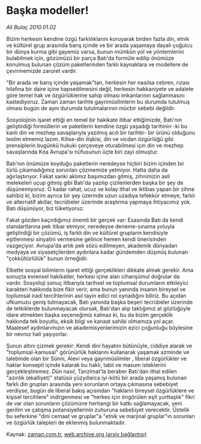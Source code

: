 # Başka modeller!

*Ali Bulaç 2010.01.02*

<tr><td class="metin" colspan="2" style="padding-top: 20px; padding-left: 5px; ">Bizim herkesin kendine özgü farklılıklarını koruyarak birden fazla din, etnik ve kültürel grup arasında barış içinde ve bir arada yaşamaya dayalı çoğulcu bir dünya kurma gibi gayemiz varsa, bunun mümkün yol ve yöntemlerini bulabilmek için, gözümüzü bir parça Batı'da formüle edilip önümüze konulmuş bulunan çözüm paketlerinden farklı kaynaklara ve modellere de çevirmemizde zaruret vardır.</td></tr><tr><td class="metin" colspan="2" style="padding-top: 20px; padding-left: 5px; "><p>"Bir arada ve barış içinde yaşamak"tan, herkesin her nasılsa cebren, rızası hilafına bir daire içine hapsedilmesini değil, herkesin hakkaniyete ve adalete göre temel hak ve özgürlüklerine sahip olması imkanlarının sağlanmasını kastediyoruz. Zaman zaman tarihte gayrimüslimlerin bu durumda tutulmuş olması bugün de aynı durumda tutulmalarının mücbir sebebi değildir.
<p> Sosyolojinin işaret ettiği en temel bir hakikate itibar ettiğimizde, Batı'nın geliştirdiği formüllerin ve paketlerin kendine özgü yaşadığı tarihinin -ki bu kanlı din ve mezhep savaşlarıyla yazılmış acılı bir tarihtir- bir ürünü olduğunu teslim etmemiz lazım. Kilise-din ilişkisi, din ve vicdan özgürlüğü gibi prensiplerin bugünkü hukuki çerçeveye oturabilmesi için din ve mezhep savaşlarında Kıta Avrupa'sı nüfusunun üçte biri zayi olmuştur.
<p> Batı'nın önümüze koyduğu paketlerin neredeyse hiçbiri bizim içinden bir türlü çıkamadığımız sorunları çözmemize yetmiyor. Hatta daha da ağırlaştırıyor. Fakat sanki aklımız başımızdan gitmiş, zihnimizin asli melekeleri uçup gitmiş gibi Batı'da yazılıp çizilenlerden başka bir şey de düşünemiyoruz. O kadar rahat, ucuz ve kolay ithal ve iktibas yapan bir zihne sahibiz ki, bizim ayrıca bir şey üzerinde uzun uzadıya tefekkür etmeye, farklı ve alternatif akıllar, tecrübeler üzerinde araştırma yapmaya ihtiyacımız yok. Batı düşünüyor, biz tüketiyoruz.
<p> Fakat gözden kaçırdığımız önemli bir gerçek var: Esasında Batı da kendi standartlarına pek itibar etmiyor, neredeyse deneme-sınama yoluyla geliştirdiği bir çözümü, iş farklı din ve kültürel grupların kendisiyle eşitlenmesi sinyalini vermesine gelince hemen kendi önerisinden vazgeçiyor. Avrupa'da artık pek sözü edilmeyen, akademik dünyadan medyaya ve siyasetçilerden aydınlara kadar gündemden düşmüş bulunan "çokkültürlülük" bunun örneğidir.
<p> Elbette sosyal bilimlerin işaret ettiği gerçeklikleri dikkate almak gerekir. Ama sonuçta evrensel hakikatler, herkesi içine alan cihanşümul doğrular da vardır. Sosyoloji sonuç itibarıyla tarihsel ve toplumsal durumların etkileyici karakteri hakkında bize fikir verir, ama bunun yanında insanın bireysel ve toplumsal iradi tercihlerinin asıl tayin edici rol oynadığını biliriz. Bu açıdan ufkumuzu geniş tutmayacak, Batı yanında başka beşeri tecrübeler üzerinde de tetkiklerde bulunmayacak olursak, Batı'dan alıp taktığımız at gözlüğüyle idare etmekten başka seçeneğimiz kalmaz ki, bu da bizim gerçeklik hakkında tek boyutlu, eksik bilgi ve kanaat sahibi olmamıza yol açar. Maalesef aydınlarımızın ve akademisyenlerimizin ezici çoğunluğu böylesine bir nevroz hali yaşıyorlar.
<p> Şunun altını çizmek gerekir: Kendi dini hayatını bütünüyle, ciddiye alarak ve "toplumsal-kamusal" görünürlük haklarını kullanarak yaşamak azminde ve talebinde olan bir Sünni, Alevi veya gayrimüslimler , liberal özgürlükler ve haklar konsepti içinde kalarak bu haklı, tabii ve masum isteklerini gerçekleştiremez. Dün nasıl, Tanzimat'la beraber Batı'dan ithal edilen "azınlık (ekalliyet)" statüsü yüzyıllarca iyi-kötü bir arada yaşamış bulunan farklı din grupları arasında yeni sorunların ortaya çıkmasına sebebiyet verdiyse, bugün de liberal bakış açısından "hakların bireysel özgürlüklere ve kişisel tercihlere" indirgenmesi ve "herkes için öngörülen eşit yurttaşlık" fikri de var olan sorunların çözümüne herhangi bir katkı sağlamayacak, yeni gerilim ve çatışma potansiyellerinin zuhuruna sebebiyet verecektir. Üstelik bu seferkine "dini cemaat ve gruplar"a "etnik ve marjinal gruplar"ın sorunları ve özgürlük talepleri de eklenmiş bulunmaktadır.<br/></p></p></p></p></p></p></td></tr>

Kaynak: [zaman.com.tr](http://zaman.com.tr/yazar.do?yazino=935054), [web.archive.org (arşiv bağlantısı)](http://web.archive.org/web/20100124073605/http://www.zaman.com.tr:80/yazar.do?yazino=935054)
